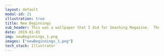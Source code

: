 ```yaml
---
layout: default
modal-id: 21
illustration: true
title: New Beginnings
sub_header: This was a wallpaper that I did for Smashing Magazine.  The inspiration of which was to showcase that with Spring comes a fresh start, in my case it would be leaving the world of IT Consulting and entering into a career as a developer.
date: 2019-01-01
img: newBeginnings_1.png
images: ["newBeginnings_1.png"]
tech_stack: Illustrator
---
```

